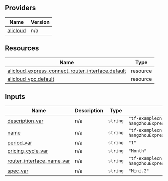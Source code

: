 <!-- BEGIN_TF_DOCS -->
## Providers

| Name | Version |
|------|---------|
| <a name="provider_alicloud"></a> [alicloud](#provider\_alicloud) | n/a |

## Resources

| Name | Type |
|------|------|
| [alicloud_express_connect_router_interface.default](https://registry.terraform.io/providers/hashicorp/alicloud/latest/docs/resources/express_connect_router_interface) | resource |
| [alicloud_vpc.default](https://registry.terraform.io/providers/hashicorp/alicloud/latest/docs/resources/vpc) | resource |

## Inputs

| Name | Description | Type | Default | Required |
|------|-------------|------|---------|:--------:|
| <a name="input_description_var"></a> [description\_var](#input\_description\_var) | n/a | `string` | `"tf-examplecn-hangzhouExpressconnectRouterInterface37765"` | no |
| <a name="input_name"></a> [name](#input\_name) | n/a | `string` | `"tf-examplecn-hangzhouExpressconnectRouterInterface37765"` | no |
| <a name="input_period_var"></a> [period\_var](#input\_period\_var) | n/a | `string` | `"1"` | no |
| <a name="input_pricing_cycle_var"></a> [pricing\_cycle\_var](#input\_pricing\_cycle\_var) | n/a | `string` | `"Month"` | no |
| <a name="input_router_interface_name_var"></a> [router\_interface\_name\_var](#input\_router\_interface\_name\_var) | n/a | `string` | `"tf-examplecn-hangzhouExpressconnectRouterInterface37765"` | no |
| <a name="input_spec_var"></a> [spec\_var](#input\_spec\_var) | n/a | `string` | `"Mini.2"` | no |
<!-- END_TF_DOCS -->    